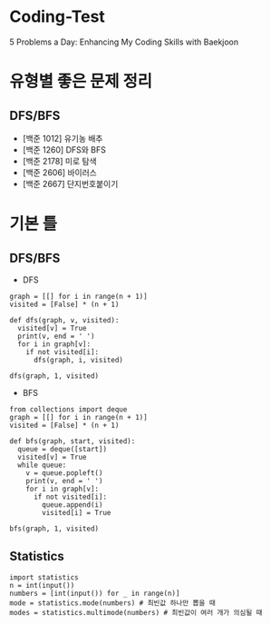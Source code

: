 # Coding-Test
5 Problems a Day: Enhancing My Coding Skills with Baekjoon

# 유형별 좋은 문제 정리
## DFS/BFS
- [백준 1012] 유기농 배추
- [백준 1260] DFS와 BFS
- [백준 2178] 미로 탐색
- [백준 2606] 바이러스
- [백준 2667] 단지번호붙이기

# 기본 틀
## DFS/BFS
- DFS

```
graph = [[] for i in range(n + 1)]
visited = [False] * (n + 1)

def dfs(graph, v, visited):
  visited[v] = True
  print(v, end = ' ')
  for i in graph[v]:
    if not visited[i]:  
      dfs(graph, i, visited)

dfs(graph, 1, visited)
```

- BFS

```
from collections import deque
graph = [[] for i in range(n + 1)]
visited = [False] * (n + 1)

def bfs(graph, start, visited):
  queue = deque([start])
  visited[v] = True
  while queue:
    v = queue.popleft()
    print(v, end = ' ')
    for i in graph[v]:
      if not visited[i]:
        queue.append(i)
        visited[i] = True
        
bfs(graph, 1, visited)
```

## Statistics

```
import statistics
n = int(input())
numbers = [int(input()) for _ in range(n)]
mode = statistics.mode(numbers) # 최빈값 하나만 뽑을 때
modes = statistics.multimode(numbers) # 최빈값이 여러 개가 의심될 때
```
